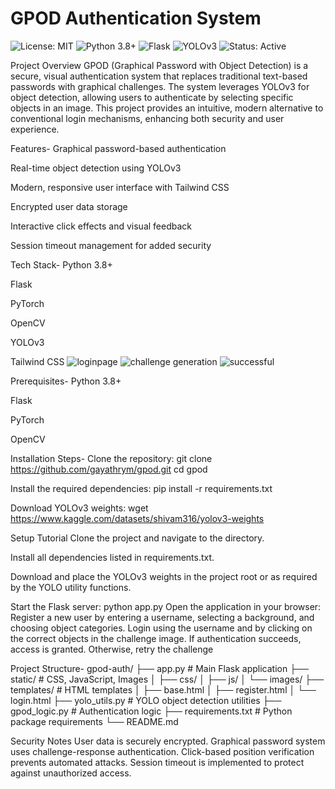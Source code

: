 # GPOD Authentication System

![License: MIT](https://img.shields.io/badge/License-MIT-green.svg)
![Python 3.8+](https://img.shields.io/badge/Python-3.8%2B-blue.svg)
![Flask](https://img.shields.io/badge/Backend-Flask-lightgrey.svg)
![YOLOv3](https://img.shields.io/badge/Object%20Detection-YOLOv3-red.svg)
![Status: Active](https://img.shields.io/badge/Status-Active-brightgreen.svg)

Project Overview
GPOD (Graphical Password with Object Detection) is a secure, visual authentication system that replaces traditional text-based passwords with graphical challenges. The system leverages YOLOv3 for object detection, allowing users to authenticate by selecting specific objects in an image. This project provides an intuitive, modern alternative to conventional login mechanisms, enhancing both security and user experience.

Features-
Graphical password-based authentication

Real-time object detection using YOLOv3

Modern, responsive user interface with Tailwind CSS

Encrypted user data storage

Interactive click effects and visual feedback

Session timeout management for added security

Tech Stack-
Python 3.8+

Flask

PyTorch

OpenCV

YOLOv3

Tailwind CSS
![loginpage](https://github.com/user-attachments/assets/736f42ab-b307-41c2-ad5d-0cc92411e32f)
![challenge generation](https://github.com/user-attachments/assets/37a35dd0-86f8-456b-ad6d-b76e342f3780)
![successful](https://github.com/user-attachments/assets/04849fe4-827d-46ba-a817-65c5399ba74f)

Prerequisites-
Python 3.8+

Flask

PyTorch

OpenCV

Installation Steps-
Clone the repository:
git clone https://github.com/gayathrym/gpod.git
cd gpod

Install the required dependencies:
pip install -r requirements.txt

Download YOLOv3 weights:
wget https://www.kaggle.com/datasets/shivam316/yolov3-weights

Setup Tutorial
Clone the project and navigate to the directory.

Install all dependencies listed in requirements.txt.

Download and place the YOLOv3 weights in the project root or as required by the YOLO utility functions.

Start the Flask server:
python app.py
Open the application in your browser:
Register a new user by entering a username, selecting a background, and choosing object categories.
Login using the username and by clicking on the correct objects in the challenge image.
If authentication succeeds, access is granted. Otherwise, retry the challenge

Project Structure-
gpod-auth/
├── app.py              # Main Flask application
├── static/             # CSS, JavaScript, Images
│   ├── css/
│   ├── js/
│   └── images/
├── templates/          # HTML templates
│   ├── base.html
│   ├── register.html
│   └── login.html
├── yolo_utils.py       # YOLO object detection utilities
├── gpod_logic.py       # Authentication logic
├── requirements.txt    # Python package requirements
└── README.md

Security Notes
User data is securely encrypted.
Graphical password system uses challenge-response authentication.
Click-based position verification prevents automated attacks.
Session timeout is implemented to protect against unauthorized access.
